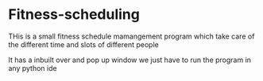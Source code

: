 # Fitness-scheduling
THis is a small fitness schedule mamangement program which take care of the different time and slots of different people

It has a inbuilt over and pop up window we just have to run the program in any python ide
